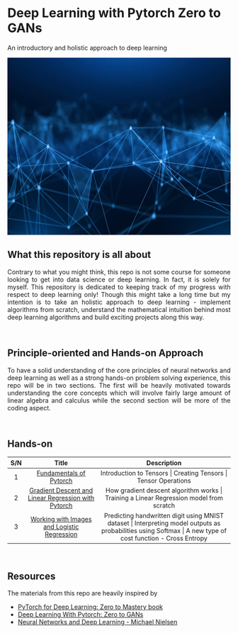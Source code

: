 # Deep Learning with Pytorch Zero to GANs
 An introductory and holistic approach to deep learning

<img src="images/neurons.jpg" width="800" height="400">

<br />

## What this repository is all about
<p align="justify">
    Contrary to what you might think, this repo is not some course for someone looking to get into data science or deep learning. In fact, it is solely for myself. This repository is dedicated to keeping track of my progress with respect to deep learning only! Though this might take a long time but my intention is to take an holistic approach to deep learning - implement algorithms from scratch, understand the mathematical intuition behind most deep learning algorithms and build exciting projects along this way. 
 </p>


<br />

## Principle-oriented and Hands-on Approach
<p align="justify">
    To have a solid understanding of the core principles of neural networks and deep learning as well as a strong hands-on problem solving experience, this repo will be in two sections. The first will be heavily motivated towards understanding the core concepts which will involve fairly large amount of linear algebra and calculus while the second section will be more of the coding aspect. 
</p>

<br />

## Hands-on
| S/N   |   Title   |   Description     |
|:-----:|:---------:|:-----------------:|
|   1   | [Fundamentals of Pytorch](https://github.com/Oyebamiji-Micheal/Deep-Learning-with-Pytorch-Zero-to-GANs/tree/main/codes/1.%20Fundamentals%20of%20pytorch) | Introduction to Tensors \| Creating Tensors \| Tensor Operations |
|   2   | [Gradient Descent and Linear Regression with Pytorch](https://github.com/Oyebamiji-Micheal/Deep-Learning-with-Pytorch-Zero-to-GANs/tree/main/codes/2.%20Gradient%20Descent%20and%20Linear%20Regression%20with%20Pytorch) |  How gradient descent algorithm works \|  Training a Linear Regression model from scratch |
|   3   | [Working with Images and Logistic Regression](https://github.com/Oyebamiji-Micheal/Deep-Learning-with-Pytorch-Zero-to-GANs/tree/main/codes/3.%20Working%20with%20Images%20and%20Logistic%20Regression) | Predicting handwritten digit using MNIST dataset \| Interpreting model outputs as probabilities using Softmax \| A new type of cost function - Cross Entropy |


<br />

## Resources
The materials from this repo are heavily inspired by 
<ul>
    <li><a href="https://www.learnpytorch.io/" target="_blank">PyTorch for Deep Learning: Zero to Mastery book</a></li>
    <li><a href="https://jovian.com/learn/deep-learning-with-pytorch-zero-to-gans" target="_blank">Deep Learning With Pytorch: Zero to GANs</a></li>
    <li><a href="http://neuralnetworksanddeeplearning.com" target="_blank">Neural Networks and Deep Learning - Michael Nielsen</a></li>
</ul>
